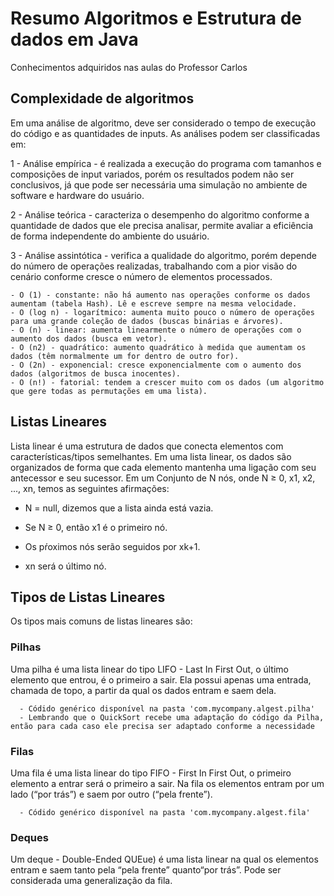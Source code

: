 # Resumo Algoritmos e Estrutura de dados em Java
Conhecimentos adquiridos nas aulas do Professor Carlos

<h2>Complexidade de algoritmos</h2> 

Em uma análise de algoritmo, deve ser considerado o tempo de execução do código e as quantidades de inputs. As análises podem ser classificadas em:

1 - Análise empírica - é realizada a execução  do programa com tamanhos e composições de input variados, porém os resultados podem não ser conclusivos, já que pode ser necessária uma simulação no ambiente de software e hardware do usuário.
 
2 - Análise teórica - caracteriza o desempenho do algoritmo conforme a quantidade de dados que ele precisa analisar, permite avaliar a eficiência de forma independente do ambiente do usuário.

3 - Análise assintótica - verifica a qualidade do algoritmo, porém depende do número de operações realizadas, trabalhando com a pior visão do cenário conforme cresce o número de elementos processados. 

    - O (1) - constante: não há aumento nas operações conforme os dados aumentam (tabela Hash). Lê e escreve sempre na mesma velocidade. 
    - O (log n) - logarítmico: aumenta muito pouco o número de operações para uma grande coleção de dados (buscas binárias e árvores). 
    - O (n) - linear: aumenta linearmente o número de operações com o aumento dos dados (busca em vetor).
    - O (n2) - quadrático: aumento quadrático à medida que aumentam os dados (têm normalmente um for dentro de outro for).
    - O (2n) - exponencial: cresce exponencialmente com o aumento dos dados (algoritmos de busca inocentes).
    - O (n!) - fatorial: tendem a crescer muito com os dados (um algoritmo que gere todas as permutações em uma lista).

<h2>Listas Lineares</h2>
Lista linear é uma estrutura de dados que conecta elementos com características/tipos semelhantes. Em uma lista linear, os dados são organizados de forma que cada elemento mantenha uma ligação com seu antecessor e seu sucessor. Em um Conjunto de N nós, onde N ≥ 0, x1, x2, ..., xn, temos as seguintes afirmações:

- N = null, dizemos que a lista ainda está vazia.

- Se N ≥ 0, então x1 é o primeiro nó.

- Os pŕoximos nós serão seguidos por xk+1.

- xn será o último nó.




<h2>Tipos de Listas Lineares</h2>
Os tipos mais comuns de listas lineares são:

<h3>Pilhas</h3>
Uma pilha é uma lista linear do tipo LIFO - Last In First Out, o último elemento que entrou, é o primeiro a sair. Ela possui apenas uma entrada, chamada de topo, a partir da qual os dados entram e saem dela. 

      - Códido genérico disponível na pasta 'com.mycompany.algest.pilha'
      - Lembrando que o QuickSort recebe uma adaptação do código da Pilha, então para cada caso ele precisa ser adaptado conforme a necessidade

<h3>Filas</h3>
Uma fila é uma lista linear do tipo FIFO - First In First Out, o primeiro elemento a entrar será o primeiro a sair. Na fila os elementos entram por um lado (“por trás”) e saem por outro (“pela frente”). 

      - Códido genérico disponível na pasta 'com.mycompany.algest.fila'

<h3>Deques</h3>
Um deque - Double-Ended QUEue) é uma lista linear na qual os elementos entram e saem tanto pela “pela frente” quanto“por trás”. Pode ser considerada uma generalização da fila.

